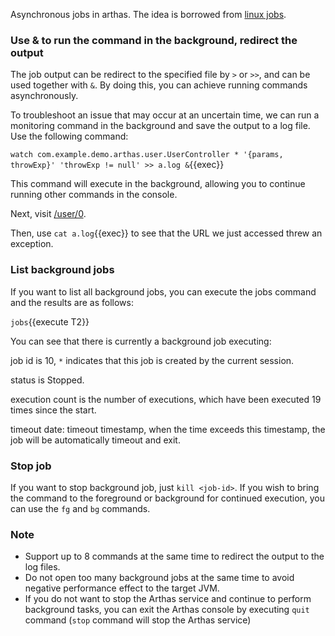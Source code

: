 Asynchronous jobs in arthas. The idea is borrowed from [linux jobs](http://man7.org/linux/man-pages/man1/jobs.1p.html).

### Use & to run the command in the background, redirect the output

The job output can be redirect to the specified file by `>` or `>>`, and can be used together with `&`. By doing this, you can achieve running commands asynchronously.

To troubleshoot an issue that may occur at an uncertain time, we can run a monitoring command in the background and save the output to a log file. Use the following command:

`watch com.example.demo.arthas.user.UserController * '{params, throwExp}' 'throwExp != null' >> a.log &`{{exec}}

This command will execute in the background, allowing you to continue running other commands in the console.

Next, visit [/user/0]({{TRAFFIC_HOST1_80}}/user/0).

Then, use `cat a.log`{{exec}} to see that the URL we just accessed threw an exception.

### List background jobs

If you want to list all background jobs, you can execute the jobs command and the results are as follows:

`jobs`{{execute T2}}

You can see that there is currently a background job executing:

job id is 10, `*` indicates that this job is created by the current session.

status is Stopped.

execution count is the number of executions, which have been executed 19 times since the start.

timeout date: timeout timestamp, when the time exceeds this timestamp, the job will be automatically timeout and exit.

### Stop job

If you want to stop background job, just `kill <job-id>`.
If you wish to bring the command to the foreground or background for continued execution, you can use the `fg` and `bg` commands.

### Note

- Support up to 8 commands at the same time to redirect the output to the log files.
- Do not open too many background jobs at the same time to avoid negative performance effect to the target JVM.
- If you do not want to stop the Arthas service and continue to perform background tasks, you can exit the Arthas console by executing `quit` command (`stop` command will stop the Arthas service)
